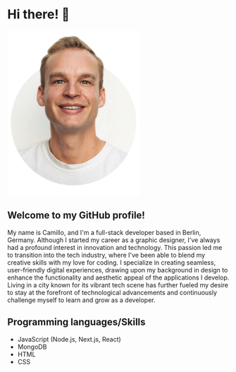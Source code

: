 # Hi there! 🤝
<img src="https://github.com/DonCamillo53/DonCamillo53/blob/main/thats-me.png?raw=true" width="300px">

## Welcome to my GitHub profile!
My name is Camillo, and I'm a full-stack developer based in Berlin, Germany. Although I started my career as a graphic designer, I've always had a profound interest in innovation and technology. This passion led me to transition into the tech industry, where I've been able to blend my creative skills with my love for coding. I specialize in creating seamless, user-friendly digital experiences, drawing upon my background in design to enhance the functionality and aesthetic appeal of the applications I develop. Living in a city known for its vibrant tech scene has further fueled my desire to stay at the forefront of technological advancements and continuously challenge myself to learn and grow as a developer.

## Programming languages/Skills

- JavaScript (Node.js, Next.js, React)
- MongoDB
- HTML
- CSS
